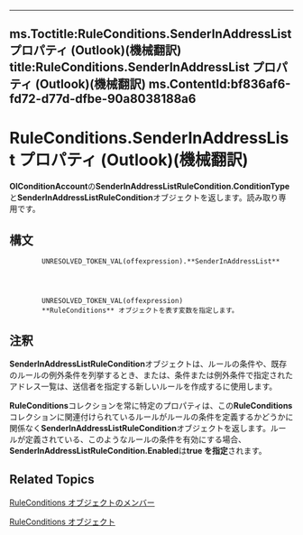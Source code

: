 

---
ms.Toctitle:RuleConditions.SenderInAddressList プロパティ (Outlook)(機械翻訳)
title:RuleConditions.SenderInAddressList プロパティ (Outlook)(機械翻訳)
ms.ContentId:bf836af6-fd72-d77d-dfbe-90a8038188a6
---
# RuleConditions.SenderInAddressList プロパティ (Outlook)(機械翻訳)




**OlConditionAccount**の**SenderInAddressListRuleCondition.ConditionType**と**SenderInAddressListRuleCondition**オブジェクトを返します。読み取り専用です。

## 構文

            UNRESOLVED_TOKEN_VAL(offexpression).**SenderInAddressList**




            UNRESOLVED_TOKEN_VAL(offexpression)
            **RuleConditions** オブジェクトを表す変数を指定します。



## 注釈
**SenderInAddressListRuleCondition**オブジェクトは、ルールの条件や、既存のルールの例外条件を列挙するとき、または、条件または例外条件で指定されたアドレス一覧は、送信者を指定する新しいルールを作成するに使用します。



**RuleConditions**コレクションを常に特定のプロパティは、この**RuleConditions**コレクションに関連付けられているルールがルールの条件を定義するかどうかに関係なく**SenderInAddressListRuleCondition**オブジェクトを返します。ルールが定義されている、このようなルールの条件を有効にする場合、 **SenderInAddressListRuleCondition.Enabled**は**true を指定**されます。



## Related Topics

[RuleConditions オブジェクトのメンバー](b2af6ebf-f9f8-8106-20a3-1725c3b78174.md)

[RuleConditions オブジェクト](e8e9a05a-b36b-add2-b294-8cdc5a97e119.md)




